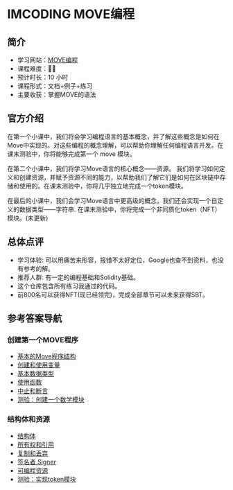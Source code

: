 # IMCODING MOVE编程


## 简介

- 学习网站：[MOVE编程](https://imcoding.online/)
- 课程难度：🌟🌟
- 预计时长：10 小时
- 课程形式：文档+例子+练习
- 主要收获：掌握MOVE的语法

## 官方介绍

在第一个小课中，我们将会学习编程语言的基本概念，并了解这些概念是如何在Move中实现的。对这些编程的概念理解，可以帮助你理解任何编程语言开发。在课末测验中，你将能够完成第一个 move 模块。

在第二个小课中，我们将学习Move语言的核心概念——资源。 我们将学习如何定义和创建资源，并赋予资源不同的能力，以帮助我们了解它们是如何在区块链中存储和使用的。在课末测验中，你将几乎独立地完成一个token模块。

在最后的小课中，我们会学习Move语言中更高级的概念。我们还会实现一个自定义的数据类型——字符串. 在课末测验中，你将完成一个非同质化token（NFT）模块。(未更新)


## 总体点评

- 学习体验: 可以用痛苦来形容，报错不太好定位，Google也查不到资料，也没有参考的解。
- 推荐人群: 有一定的编程基础和Solidity基础。
- 这个仓库包含所有练习我通过的代码。
- 前800名可以获得NFT(现已经领完)，完成全部章节可以未来获得SBT。

## 参考答案导航
### 创建第一个MOVE程序
- [基本的Move程序结构](./C1_创建第一个MOVE程序/1_基本的Move程序结构.md)
- [创建和使用变量](./C1_创建第一个MOVE程序/2_创建和使用变量.md)
- [基本数据类型](./C1_创建第一个MOVE程序/3_基本数据类型.md)
- [使用函数](./C1_创建第一个MOVE程序/4_使用函数.md)
- [中止和断言](./C1_创建第一个MOVE程序/6_中止和断言.md)
- [测验：创建一个数学模块](./C1_创建第一个MOVE程序/7_测验：创建一个数学模块.md)
### 结构体和资源
- [结构体](./C2_结构体和资源/1_结构体.md)
- [所有权和引用](./C2_结构体和资源/2_所有权和引用.md)
- [复制和丢弃](./C2_结构体和资源/3_复制和丢弃.md)
- [签名者 Signer](./C2_结构体和资源/4_签名者Signer.md)
- [可编程资源](./C2_结构体和资源/5_可编程资源.md)
- [测验：实现token模块](./C2_结构体和资源/6_测验：实现token模块.md)




